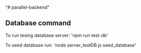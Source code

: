 "# parallel-backend" 

## Database command
To run tesing database server: 'npm run test-db'

To seed database run: 'node server_testDB.js seed_database'
